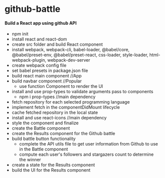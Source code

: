 # github-battle
#### Build a React app using github API
- npm init
- install react and react-dom
- create src folder and build React component
- install webpack, webpack-cli, babel-loader, @babel/core, @babel/preset-env, @babel/preset-react, css-loader, style-loader, html-webpack-plugin, webpack-dev-server
- create webpack config file
- set babel presets in package.json file
- build react main component //App
- build navbar component //Popular
  - use function Component to render the UI
- install and use prop-types to validate arguments pass to components 
  - npm i prop-types //main dependency
- fetch repository for each selected programming language
- implement fetch in the componentDidMount lifecycle
- cache fetched repository in the local state
- install and use react-icons //main dependency
- style the component and finalize
- create the Battle component
- create the Results component for the Github battle
- build battle button functionality
  - complete the API utils file to get user information from Github to use in the Battle component
  - compute each user's followers and stargazers count to determine the winner
- create a state for the Results component 
- build the UI for the Results component